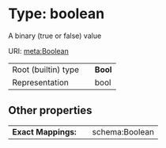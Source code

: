 
# Type: boolean


A binary (true or false) value

URI: [meta:Boolean](https://w3id.org/linkml/Boolean)

|  |  |  |
| --- | --- | --- |
| Root (builtin) type | | **Bool** |
| Representation | | bool |

## Other properties

|  |  |  |
| --- | --- | --- |
| **Exact Mappings:** | | schema:Boolean |
